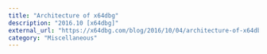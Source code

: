 ```yaml
---
title: "Architecture of x64dbg"
description: "2016.10 [x64dbg]"
external_url: "https://x64dbg.com/blog/2016/10/04/architecture-of-x64dbg.html"
category: "Miscellaneous"
---
```

